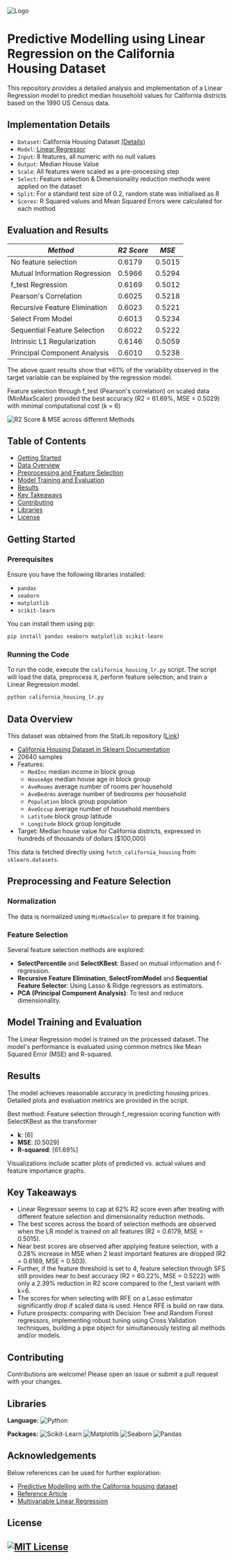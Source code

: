 ![Logo](https://github.com/tree-shrew/regression-california-housing/blob/main/Bivariate%20Analysis.png)


# Predictive Modelling using Linear Regression on the California Housing Dataset

This repository provides a detailed analysis and implementation of a Linear Regression model to predict median household values for California districts based on the 1990 US Census data.


## Implementation Details

- `Dataset`: California Housing Dataset [(Details)](https://github.com/tree-shrew/regression-california-housing#dataset-details)
- `Model`: [Linear Regressor](https://scikit-learn.org/stable/modules/generated/sklearn.linear_model.LinearRegression.html)
- `Input`: 8 features, all numeric with no null values
- `Output`: Median House Value
- `Scale`: All features were scaled as a pre-processing step
- `Select`: Feature selection & Dimensionality reduction methods were applied on the dataset
- `Split`: For a standard test size of 0.2, random state was initialised as 8
- `Scores`: R Squared values and Mean Squared Errors were calculated for each mothod


## Evaluation and Results


| *Method*                       | *R2 Score*    | *MSE*        |
| ------------------------------ | ------------- | ------------ |
| No feature selection           | 0.6179        | 0.5015       |
| Mutual Information Regression  | 0.5966        | 0.5294       |
| f_test Regression              | 0.6169        | 0.5012       |
| Pearson's Correlation          | 0.6025        | 0.5218       |
| Recursive Feature Elimination  | 0.6023        | 0.5221       |
| Select From Model              | 0.6013        | 0.5234       |
| Sequential Feature Selection   | 0.6022        | 0.5222       |
| Intrinsic L1 Regularization    | 0.6146        | 0.5059       |
| Principal Component Analysis   | 0.6010        | 0.5238       |

The above quant results show that ≈61% of the variability observed in the target variable can be explained by the regression model. 

Feature selection through f_test (Pearson's correlation) on scaled data (MinMaxScaler) provided the best accuracy (R2 = 61.69%, MSE = 0.5029) with minimal computational cost (k = 6)

![R2 Score & MSE across different Methods](https://github.com/tree-shrew/regression-california-housing/blob/main/R2%20%26%20MSE%20across%20methods.png)


## Table of Contents

- [Getting Started](#getting-started)
- [Data Overview](#data-overview)
- [Preprocessing and Feature Selection](#preprocessing-and-feature-selection)
- [Model Training and Evaluation](#model-training-and-evaluation)
- [Results](#results)
- [Key Takeaways](#key-takeaways)
- [Contributing](#contributing)
- [Libraries](#libraries)
- [License](#license)


## Getting Started

### Prerequisites

Ensure you have the following libraries installed:

- `pandas`
- `seaborn`
- `matplotlib`
- `scikit-learn`

You can install them using pip:

```bash
pip install pandas seaborn matplotlib scikit-learn
```

### Running the Code

To run the code, execute the `california_housing_lr.py` script. The script will load the data, preprocess it, perform feature selection, and train a Linear Regression model. 

```bash
python california_housing_lr.py
```

## Data Overview

This dataset was obtained from the StatLib repository ([Link](https://www.dcc.fc.up.pt/~ltorgo/Regression/cal_housing.html))

- [California Housing Dataset in Sklearn Documentation](https://scikit-learn.org/stable/modules/generated/sklearn.datasets.fetch_california_housing.html)
- 20640 samples
- Features: 
    - `MedInc` median income in block group
    - `HouseAge` median house age in block group
    - `AveRooms` average number of rooms per household
    - `AveBedrms` average number of bedrooms per household
    - `Population` block group population
    - `AveOccup` average number of household members
    - `Latitude` block group latitude
    - `Longitude` block group longitude
- Target: Median house value for California districts, expressed in hundreds of thousands of dollars ($100,000)

This data is fetched directly using `fetch_california_housing` from `sklearn.datasets`.


## Preprocessing and Feature Selection

### Normalization

The data is normalized using `MinMaxScaler` to prepare it for training.

### Feature Selection

Several feature selection methods are explored:
- **SelectPercentile** and **SelectKBest**: Based on mutual information and f-regression.
- **Recursive Feature Elimination**, **SelectFromModel** and **Sequential Feature Selector**: Using Lasso & Ridge regressors as estimators.
- **PCA (Principal Component Analysis)**: To test and reduce dimensionality.


## Model Training and Evaluation

The Linear Regression model is trained on the processed dataset. The model's performance is evaluated using common metrics like Mean Squared Error (MSE) and R-squared.


## Results

The model achieves reasonable accuracy in predicting housing prices. Detailed plots and evaluation metrics are provided in the script.

Best method: Feature selection through f_regression scoring function with SelectKBest as the transformer
- **k**: [6]
- **MSE**: [0.5029]
- **R-squared**: [61.69%]

Visualizations include scatter plots of predicted vs. actual values and feature importance graphs.


## Key Takeaways

- Linear Regressor seems to cap at 62% R2 score even after treating with different feature selection and dimensionality reduction methods.
- The best scores across the board of selection methods are observed when the LR model is trained on all features (R2 = 0.6179, MSE = 0.5015).
- Near best scores are observed after applying feature selection, with a 0.28% increase in MSE when 2 least important features are dropped (R2 = 0.6169, MSE = 0.503).
- Further, if the feature threshold is set to 4, feature selection through SFS still provides near to best accuracy (R2 = 60.22%, MSE = 0.5222) with only a 2.39% reduction in R2 score compared to the f_test variant with k=6.
- The scores for when selecting with RFE on a Lasso estimator significantly drop if scaled data is used. Hence RFE is build on raw data.
- Future prospects: comparing with Decision Tree and Random Forest regressors, implementing robust tuning using Cross Validation techniques, building a pipe object for simultaneously testing all methods and/or models.


## Contributing

Contributions are welcome! Please open an issue or submit a pull request with your changes.


## Libraries 

**Language:** ![Python](https://img.shields.io/badge/-Python-43B02A?style=flat&logo=python&logoColor=white)

**Packages:** ![Scikit-Learn](https://img.shields.io/badge/-Scikit%20Learn-F7931E?style=flat&logo=scikit-learn&logoColor=white)
![Matplotlib](https://img.shields.io/badge/-Matplotlib-F05032?style=flat&logo=matplotlib&logoColor=white)
![Seaborn](https://img.shields.io/badge/-Seaborn-3776AB?style=flat&logo=seaborn&logoColor=white)
![Pandas](https://img.shields.io/badge/-Pandas-150458?style=flat&logo=pandas&logoColor=white)


## Acknowledgements

Below references can be used for further exploration: 

 - [Predictive Modelling with the California housing dataset](https://inria.github.io/scikit-learn-mooc/python_scripts/datasets_california_housing.html)
 - [Reference Article](https://medium.com/@basumatary18/implementing-linear-regression-on-california-housing-dataset-378e14e421b7)
 - [Multivariable Linear Regression](https://bookdown.org/ripberjt/labbook/multivariable-linear-regression.html)


## License

[![MIT License](https://img.shields.io/badge/License-MIT-green.svg)](https://choosealicense.com/licenses/mit/)
---
